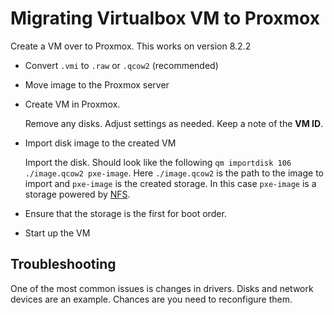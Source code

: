 # Migrating Virtualbox VM to Proxmox

Create a VM over to Proxmox. This works on version 8.2.2

- Convert `.vmi` to `.raw` or `.qcow2` (recommended)
- Move image to the Proxmox server
- Create VM in Proxmox.

  Remove any disks. Adjust settings as needed. Keep a note of the **VM ID**.

- Import disk image to the created VM

  Import the disk. Should look like the following
  `qm importdisk 106 ./image.qcow2 pxe-image`. Here `./image.qcow2` is the path
  to the image to import and `pxe-image` is the created storage. In this case
  `pxe-image` is a storage powered by [NFS](../877).

- Ensure that the storage is the first for boot order.
- Start up the VM

## Troubleshooting

One of the most common issues is changes in drivers. Disks and network devices
are an example. Chances are you need to reconfigure them.
